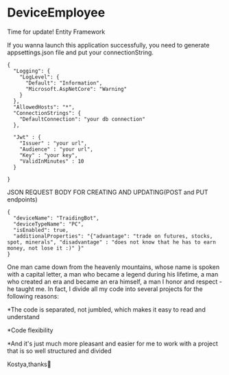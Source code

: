 # DeviceEmployee
Time for update! Entity Framework

If you wanna launch this application successfully, you need to generate appsettings.json file and put your connectionString.

```
{
  "Logging": {
    "LogLevel": {
      "Default": "Information",
      "Microsoft.AspNetCore": "Warning"
    }
  },
  "AllowedHosts": "*",
  "ConnectionStrings": {
    "DefaultConnection": "your db connection"
  },
  
  "Jwt" : {
    "Issuer" : "your url",
    "Audience" : "your url",
    "Key" : "your key",
    "ValidInMinutes" : 10
  }
  
}

```
JSON REQUEST BODY FOR CREATING AND UPDATING(POST and PUT endpoints)
```
{
  "deviceName": "TraidingBot",
  "deviceTypeName": "PC",
  "isEnabled": true,
  "additionalProperties": "{"advantage": "trade on futures, stocks, spot, minerals", "disadvantage" : "does not know that he has to earn money, not lose it :)" }"
}

```

One man came down from the heavenly mountains, whose name is spoken with a capital letter, a man who became a legend during his lifetime, a man who created an era and became an era himself, a man I honor and respect - he taught me. In fact, I divide all my code into several projects for the following reasons:

*The code is separated, not jumbled, which makes it easy to read and understand

*Code flexibility

*And it's just much more pleasant and easier for me to work with a project that is so well structured and divided


Kostya,thanks🤝
